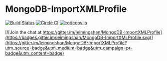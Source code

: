 # MongoDB-ImportXMLProfile

[![Build Status](https://travis-ci.org/leimingshan/MongoDB-ImportXMLProfile.svg?branch=master)](https://travis-ci.org/leimingshan/MongoDB-ImportXMLProfile)
[![Circle CI](https://circleci.com/gh/leimingshan/MongoDB-ImportXMLProfile.svg?style=svg)](https://circleci.com/gh/leimingshan/MongoDB-ImportXMLProfile)
[![codecov.io](https://codecov.io/github/leimingshan/MongoDB-ImportXMLProfile/coverage.svg?branch=master)](https://codecov.io/github/leimingshan/MongoDB-ImportXMLProfile?branch=master)

[![Join the chat at https://gitter.im/leimingshan/MongoDB-ImportXMLProfile](https://badges.gitter.im/leimingshan/MongoDB-ImportXMLProfile.svg)](https://gitter.im/leimingshan/MongoDB-ImportXMLProfile?utm_source=badge&utm_medium=badge&utm_campaign=pr-badge&utm_content=badge)
